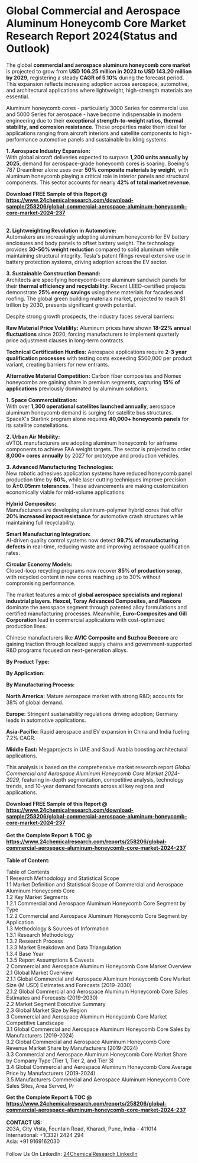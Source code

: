 <h1>Global Commercial and Aerospace Aluminum Honeycomb Core Market Research Report 2024(Status and Outlook)</h1><p>The global <strong>commercial and aerospace aluminum honeycomb core market</strong> is projected to grow from <strong>USD 106.25 million in 2023 to USD 143.20 million by 2029</strong>, registering a steady <strong>CAGR of 5.10%</strong> during the forecast period. This expansion reflects increasing adoption across aerospace, automotive, and architectural applications where lightweight, high-strength materials are essential.</p><p>Aluminum honeycomb cores - particularly 3000 Series for commercial use and 5000 Series for aerospace - have become indispensable in modern engineering due to their <strong>exceptional strength-to-weight ratios, thermal stability, and corrosion resistance</strong>. These properties make them ideal for applications ranging from aircraft interiors and satellite components to high-performance automotive panels and sustainable building systems.</p><p><strong>1. Aerospace Industry Expansion:</strong><br>
With global aircraft deliveries expected to surpass <strong>1,200 units annually by 2025</strong>, demand for aerospace-grade honeycomb cores is soaring. Boeing's 787 Dreamliner alone uses over <strong>50% composite materials by weight</strong>, with aluminum honeycomb playing a critical role in interior panels and structural components. This sector accounts for nearly <strong>42% of total market revenue</strong>.</p><div><b>Download FREE Sample of this Report @ 
            <a href="https://www.24chemicalresearch.com/download-sample/258206/global-commercial-aerospace-aluminum-honeycomb-core-market-2024-237">
            https://www.24chemicalresearch.com/download-sample/258206/global-commercial-aerospace-aluminum-honeycomb-core-market-2024-237</a></b></div><br><p><strong>2. Lightweighting Revolution in Automotive:</strong><br>
Automakers are increasingly adopting aluminum honeycomb for EV battery enclosures and body panels to offset battery weight. The technology provides <strong>30-50% weight reduction</strong> compared to solid aluminum while maintaining structural integrity. Tesla's patent filings reveal extensive use in battery protection systems, driving adoption across the EV sector.</p><p><strong>3. Sustainable Construction Demand:</strong><br>
Architects are specifying honeycomb-core aluminum sandwich panels for their <strong>thermal efficiency and recyclability</strong>. Recent LEED-certified projects demonstrate <strong>25% energy savings</strong> using these materials for facades and roofing. The global green building materials market, projected to reach $1 trillion by 2030, presents significant growth potential.</p><p>Despite strong growth prospects, the industry faces several barriers:</p><p><strong>Raw Material Price Volatility:</strong> 
        Aluminum prices have shown <strong>18-22% annual fluctuations</strong> since 2020, forcing manufacturers to implement quarterly price adjustment clauses in long-term contracts.</p><p><strong>Technical Certification Hurdles:</strong>
        Aerospace applications require <strong>2-3 year qualification processes</strong> with testing costs exceeding $500,000 per product variant, creating barriers for new entrants.</p><p><strong>Alternative Material Competition:</strong>
        Carbon fiber composites and Nomex honeycombs are gaining share in premium segments, capturing <strong>15% of applications</strong> previously dominated by aluminum solutions.</p><p><strong>1. Space Commercialization:</strong><br>
With over <strong>1,300 operational satellites launched annually</strong>, aerospace aluminum honeycomb demand is surging for satellite bus structures. SpaceX's Starlink program alone requires <strong>40,000+ honeycomb panels</strong> for its satellite constellations.</p><p><strong>2. Urban Air Mobility:</strong><br>
eVTOL manufacturers are adopting aluminum honeycomb for airframe components to achieve FAA weight targets. The sector is projected to order <strong>8,000+ cores annually</strong> by 2027 for prototype and production vehicles.</p><p><strong>3. Advanced Manufacturing Technologies:</strong><br>
New robotic adhesives application systems have reduced honeycomb panel production time by <strong>60%</strong>, while laser cutting techniques improve precision to <strong>Â±0.05mm tolerances</strong>. These advancements are making customization economically viable for mid-volume applications.</p><p><strong>Hybrid Composites:</strong><br>
        Manufacturers are developing aluminum-polymer hybrid cores that offer <strong>20% increased impact resistance</strong> for automotive crash structures while maintaining full recyclability.</p><p><strong>Smart Manufacturing Integration:</strong><br>
        AI-driven quality control systems now detect <strong>99.7% of manufacturing defects</strong> in real-time, reducing waste and improving aerospace qualification rates.</p><p><strong>Circular Economy Models:</strong><br>
        Closed-loop recycling programs now recover <strong>85% of production scrap</strong>, with recycled content in new cores reaching up to 30% without compromising performance.</p><p>The market features a mix of <strong>global aerospace specialists and regional industrial players</strong>. <strong>Hexcel, Toray Advanced Composites, and Plascore</strong> dominate the aerospace segment through patented alloy formulations and certified manufacturing processes. Meanwhile, <strong>Euro-Composites and Gill Corporation</strong> lead in commercial applications with cost-optimized production lines.</p><p>Chinese manufacturers like <strong>AVIC Composite and Suzhou Beecore</strong> are gaining traction through localized supply chains and government-supported R&amp;D programs focused on next-generation alloys.</p><p><strong>By Product Type:</strong></p><p><strong>By Application:</strong></p><p><strong>By Manufacturing Process:</strong></p><p><strong>North America:</strong> Mature aerospace market with strong R&amp;D; accounts for 38% of global demand.</p><p><strong>Europe:</strong> Stringent sustainability regulations driving adoption; Germany leads in automotive applications.</p><p><strong>Asia-Pacific:</strong> Rapid aerospace and EV expansion in China and India fueling 7.2% CAGR.</p><p><strong>Middle East:</strong> Megaprojects in UAE and Saudi Arabia boosting architectural applications.</p><p>This analysis is based on the comprehensive market research report <em>Global Commercial and Aerospace Aluminum Honeycomb Core Market 2024-2029</em>, featuring in-depth segmentation, competitive analysis, technology trends, and 10-year demand forecasts across all key regions and applications.</p><div><b>Download FREE Sample of this Report @ 
            <a href="https://www.24chemicalresearch.com/download-sample/258206/global-commercial-aerospace-aluminum-honeycomb-core-market-2024-237">
            https://www.24chemicalresearch.com/download-sample/258206/global-commercial-aerospace-aluminum-honeycomb-core-market-2024-237</a></b></div><br><div><b>Get the Complete Report & TOC @ 
            <a href="https://www.24chemicalresearch.com/reports/258206/global-commercial-aerospace-aluminum-honeycomb-core-market-2024-237">
            https://www.24chemicalresearch.com/reports/258206/global-commercial-aerospace-aluminum-honeycomb-core-market-2024-237</a></b></div><br>
            <b>Table of Content:</b><p>Table of Contents<br />
1 Research Methodology and Statistical Scope<br />
1.1 Market Definition and Statistical Scope of Commercial and Aerospace Aluminum Honeycomb Core<br />
1.2 Key Market Segments<br />
1.2.1 Commercial and Aerospace Aluminum Honeycomb Core Segment by Type<br />
1.2.2 Commercial and Aerospace Aluminum Honeycomb Core Segment by Application<br />
1.3 Methodology & Sources of Information<br />
1.3.1 Research Methodology<br />
1.3.2 Research Process<br />
1.3.3 Market Breakdown and Data Triangulation<br />
1.3.4 Base Year<br />
1.3.5 Report Assumptions & Caveats<br />
2 Commercial and Aerospace Aluminum Honeycomb Core Market Overview<br />
2.1 Global Market Overview<br />
2.1.1 Global Commercial and Aerospace Aluminum Honeycomb Core Market Size (M USD) Estimates and Forecasts (2019-2030)<br />
2.1.2 Global Commercial and Aerospace Aluminum Honeycomb Core Sales Estimates and Forecasts (2019-2030)<br />
2.2 Market Segment Executive Summary<br />
2.3 Global Market Size by Region<br />
3 Commercial and Aerospace Aluminum Honeycomb Core Market Competitive Landscape<br />
3.1 Global Commercial and Aerospace Aluminum Honeycomb Core Sales by Manufacturers (2019-2024)<br />
3.2 Global Commercial and Aerospace Aluminum Honeycomb Core Revenue Market Share by Manufacturers (2019-2024)<br />
3.3 Commercial and Aerospace Aluminum Honeycomb Core Market Share by Company Type (Tier 1, Tier 2, and Tier 3)<br />
3.4 Global Commercial and Aerospace Aluminum Honeycomb Core Average Price by Manufacturers (2019-2024)<br />
3.5 Manufacturers Commercial and Aerospace Aluminum Honeycomb Core Sales Sites, Area Served, Pr</p><div><b>Get the Complete Report & TOC @ 
            <a href="https://www.24chemicalresearch.com/reports/258206/global-commercial-aerospace-aluminum-honeycomb-core-market-2024-237">
            https://www.24chemicalresearch.com/reports/258206/global-commercial-aerospace-aluminum-honeycomb-core-market-2024-237</a></b></div><br><b>CONTACT US:</b><br>
            203A, City Vista, Fountain Road, Kharadi, Pune, India - 411014<br>
            International: +1(332) 2424 294<br>
            Asia: +91 9169162030 <br><br>
            Follow Us On LinkedIn: <a href="https://www.linkedin.com/company/24chemicalresearch/">24ChemicalResearch LinkedIn</a>